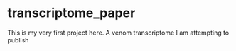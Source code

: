 # transcriptome_paper
This is my very first project here. A venom transcriptome I am attempting to publish
